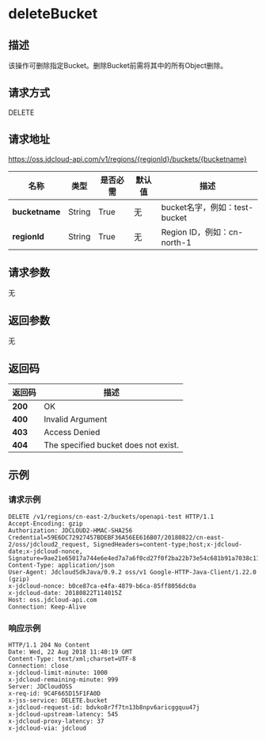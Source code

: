 # deleteBucket


## 描述
该操作可删除指定Bucket。删除Bucket前需将其中的所有Object删除。


## 请求方式
DELETE

## 请求地址
https://oss.jdcloud-api.com/v1/regions/{regionId}/buckets/{bucketname}

|名称|类型|是否必需|默认值|描述|
|---|---|---|---|---|
|**bucketname**|String|True|无|bucket名字，例如：test-bucket|
|**regionId**|String|True|无|Region ID，例如：cn-north-1|

## 请求参数
无

## 返回参数
无

## 返回码
|返回码|描述|
|---|---|
|**200**|OK|
|**400**|Invalid Argument|
|**403**|Access Denied|
|**404**|The specified bucket does not exist.|

## 示例
### 请求示例
```
DELETE /v1/regions/cn-east-2/buckets/openapi-test HTTP/1.1
Accept-Encoding: gzip
Authorization: JDCLOUD2-HMAC-SHA256 Credential=59E6DC72927457BDEBF36A56EE616B07/20180822/cn-east-2/oss/jdcloud2_request, SignedHeaders=content-type;host;x-jdcloud-date;x-jdcloud-nonce, Signature=9ae21e65017a744e6e4ed7a7a6f0cd27f0f2ba22b73e54c681b91a7038c118f1
Content-Type: application/json
User-Agent: JdcloudSdkJava/0.9.2 oss/v1 Google-HTTP-Java-Client/1.22.0 (gzip)
x-jdcloud-nonce: b0ce87ca-e4fa-4879-b6ca-85ff8056dc0a
x-jdcloud-date: 20180822T114015Z
Host: oss.jdcloud-api.com
Connection: Keep-Alive
```

### 响应示例
```
HTTP/1.1 204 No Content
Date: Wed, 22 Aug 2018 11:40:19 GMT
Content-Type: text/xml;charset=UTF-8
Connection: close
x-jdcloud-limit-minute: 1000
x-jdcloud-remaining-minute: 999
Server: JDCloudOSS
x-req-id: 9C4F665D15F1FA0D
x-jss-service: DELETE.bucket
x-jdcloud-request-id: bdvko8r7f7tn13b8npv6aricggquu47j
x-jdcloud-upstream-latency: 545
x-jdcloud-proxy-latency: 37
x-jdcloud-via: jdcloud
```
